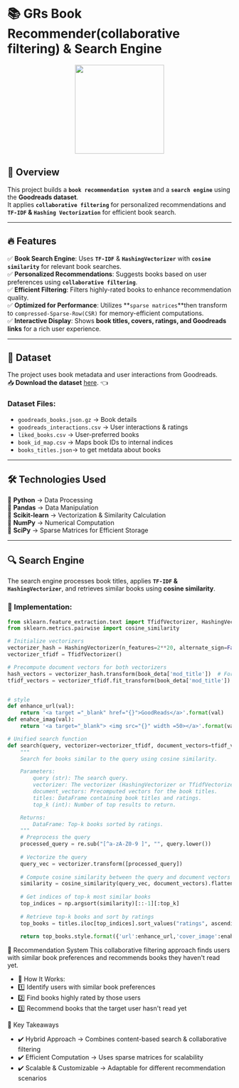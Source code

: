 # 📚 GRs Book Recommender(collaborative filtering) & Search Engine  

<div align="center">
    <img src="https://upload.wikimedia.org/wikipedia/commons/1/1a/Goodreads_logo.svg" width="200">
</div>  

## 🚀 Overview  
This project builds a **`book recommendation system`** and a **`search engine`** using the **Goodreads dataset**.  
It applies **`collaborative filtering`** for personalized recommendations and **`TF-IDF` & `Hashing Vectorization`** for efficient book search.  

---

## 🔥 Features  
✅ **Book Search Engine**: Uses **`TF-IDF`** & **`HashingVectorizer`** with **`cosine similarity`** for relevant book searches.  
✅ **Personalized Recommendations**: Suggests books based on user preferences using **`collaborative filtering`**.  
✅ **Efficient Filtering**: Filters highly-rated books to enhance recommendation quality.  
✅ **Optimized for Performance**: Utilizes **`sparse matrices`**then transform to `compressed-Sparse-Row(CSR)` for memory-efficient computations.  
✅ **Interactive Display**: Shows **book titles, covers, ratings, and Goodreads links** for a rich user experience.  

---

## 📂 Dataset  
The project uses book metadata and user interactions from Goodreads.  
📥 **Download the dataset** [here](https://datarepo.eng.ucsd.edu/mcauley_group/gdrive/goodreads/). 👈

### Dataset Files:  
- `goodreads_books.json.gz` → Book details  
- `goodreads_interactions.csv` → User interactions & ratings  
- `liked_books.csv` → User-preferred books  
- `book_id_map.csv` → Maps book IDs to internal indices
- `books_titles.json`-> to get metdata about books  

---

## 🛠️ Technologies Used  
🔹 **Python** → Data Processing  
🔹 **Pandas** → Data Manipulation  
🔹 **Scikit-learn** → Vectorization & Similarity Calculation  
🔹 **NumPy** → Numerical Computation  
🔹 **SciPy** → Sparse Matrices for Efficient Storage  

---

## 🔍 Search Engine  
The search engine processes book titles, applies **`TF-IDF` & `HashingVectorizer`**, and retrieves similar books using **cosine similarity**.  

### 🔹 Implementation:  
```python
from sklearn.feature_extraction.text import TfidfVectorizer, HashingVectorizer
from sklearn.metrics.pairwise import cosine_similarity

# Initialize vectorizers
vectorizer_hash = HashingVectorizer(n_features=2**20, alternate_sign=False)
vectorizer_tfidf = TfidfVectorizer()

# Precompute document vectors for both vectorizers
hash_vectors = vectorizer_hash.transform(book_deta['mod_title'])  # For HashingVectorizer
tfidf_vectors = vectorizer_tfidf.fit_transform(book_deta['mod_title'])  # For TfidfVectorizer


# style 
def enhance_url(val):
    return '<a target ="_blank" href="{}">GoodReads</a>'.format(val)
def enahce_imag(val):
    return '<a target="_blank"> <img src="{}" width =50></a>'.format(val)

# Unified search function
def search(query, vectorizer=vectorizer_tfidf, document_vectors=tfidf_vectors, titles=book_deta, top_k=5):
    """
    Search for books similar to the query using cosine similarity.

    Parameters:
        query (str): The search query.
        vectorizer: The vectorizer (HashingVectorizer or TfidfVectorizer).
        document_vectors: Precomputed vectors for the book titles.
        titles: DataFrame containing book titles and ratings.
        top_k (int): Number of top results to return.

    Returns:
        DataFrame: Top-k books sorted by ratings.
    """
    # Preprocess the query
    processed_query = re.sub("[^a-zA-Z0-9 ]", "", query.lower())
    
    # Vectorize the query
    query_vec = vectorizer.transform([processed_query])
    
    # Compute cosine similarity between the query and document vectors
    similarity = cosine_similarity(query_vec, document_vectors).flatten()
    
    # Get indices of top-k most similar books
    top_indices = np.argsort(similarity)[::-1][:top_k]
    
    # Retrieve top-k books and sort by ratings
    top_books = titles.iloc[top_indices].sort_values("ratings", ascending=False)
    
    return top_books.style.format({'url':enhance_url,'cover_image':enahce_imag})
```
🤝 Recommendation System
This collaborative filtering approach finds users with similar book preferences and recommends books they haven't read yet.

- 🔹 How It Works:
- 1️⃣ Identify users with similar book preferences
- 2️⃣ Find books highly rated by those users
- 3️⃣ Recommend books that the target user hasn't read yet

🎯 Key Takeaways
- ✔️ Hybrid Approach → Combines content-based search & collaborative filtering
- ✔️ Efficient Computation → Uses sparse matrices for scalability
- ✔️ Scalable & Customizable → Adaptable for different recommendation scenarios
